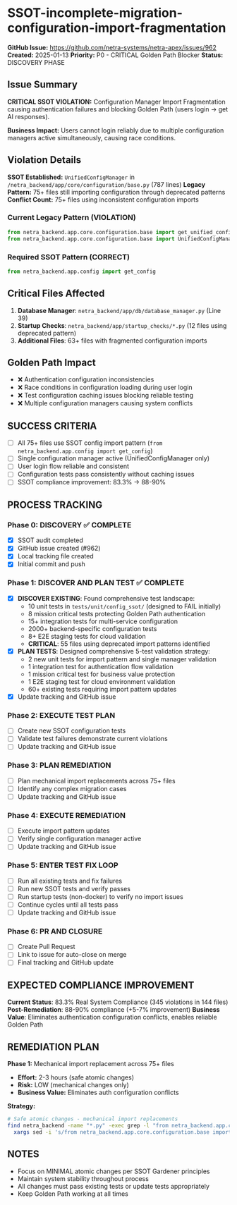 # SSOT-incomplete-migration-configuration-import-fragmentation

**GitHub Issue:** https://github.com/netra-systems/netra-apex/issues/962
**Created:** 2025-01-13
**Priority:** P0 - CRITICAL Golden Path Blocker
**Status:** DISCOVERY PHASE

## Issue Summary

**CRITICAL SSOT VIOLATION:** Configuration Manager Import Fragmentation causing authentication failures and blocking Golden Path (users login → get AI responses).

**Business Impact:** Users cannot login reliably due to multiple configuration managers active simultaneously, causing race conditions.

## Violation Details

**SSOT Established:** `UnifiedConfigManager` in `/netra_backend/app/core/configuration/base.py` (787 lines)
**Legacy Pattern:** 75+ files still importing configuration through deprecated patterns
**Conflict Count:** 75+ files using inconsistent configuration imports

### Current Legacy Pattern (VIOLATION)
```python
from netra_backend.app.core.configuration.base import get_unified_config
from netra_backend.app.core.configuration.base import UnifiedConfigManager
```

### Required SSOT Pattern (CORRECT)
```python
from netra_backend.app.config import get_config
```

## Critical Files Affected

1. **Database Manager**: `netra_backend/app/db/database_manager.py` (Line 39)
2. **Startup Checks**: `netra_backend/app/startup_checks/*.py` (12 files using deprecated pattern)
3. **Additional Files**: 63+ files with fragmented configuration imports

## Golden Path Impact

- ❌ Authentication configuration inconsistencies
- ❌ Race conditions in configuration loading during user login
- ❌ Test configuration caching issues blocking reliable testing
- ❌ Multiple configuration managers causing system conflicts

## SUCCESS CRITERIA

- [ ] All 75+ files use SSOT config import pattern (`from netra_backend.app.config import get_config`)
- [ ] Single configuration manager active (UnifiedConfigManager only)
- [ ] User login flow reliable and consistent
- [ ] Configuration tests pass consistently without caching issues
- [ ] SSOT compliance improvement: 83.3% → 88-90%

## PROCESS TRACKING

### Phase 0: DISCOVERY ✅ COMPLETE
- [x] SSOT audit completed
- [x] GitHub issue created (#962)
- [x] Local tracking file created
- [x] Initial commit and push

### Phase 1: DISCOVER AND PLAN TEST ✅ COMPLETE
- [x] **DISCOVER EXISTING**: Found comprehensive test landscape:
  - 10 unit tests in `tests/unit/config_ssot/` (designed to FAIL initially)
  - 8 mission critical tests protecting Golden Path authentication
  - 15+ integration tests for multi-service configuration
  - 2000+ backend-specific configuration tests
  - 8+ E2E staging tests for cloud validation
  - **CRITICAL**: 55 files using deprecated import patterns identified
- [x] **PLAN TESTS**: Designed comprehensive 5-test validation strategy:
  - 2 new unit tests for import pattern and single manager validation
  - 1 integration test for authentication flow validation
  - 1 mission critical test for business value protection
  - 1 E2E staging test for cloud environment validation
  - 60+ existing tests requiring import pattern updates
- [x] Update tracking and GitHub issue

### Phase 2: EXECUTE TEST PLAN
- [ ] Create new SSOT configuration tests
- [ ] Validate test failures demonstrate current violations
- [ ] Update tracking and GitHub issue

### Phase 3: PLAN REMEDIATION
- [ ] Plan mechanical import replacements across 75+ files
- [ ] Identify any complex migration cases
- [ ] Update tracking and GitHub issue

### Phase 4: EXECUTE REMEDIATION
- [ ] Execute import pattern updates
- [ ] Verify single configuration manager active
- [ ] Update tracking and GitHub issue

### Phase 5: ENTER TEST FIX LOOP
- [ ] Run all existing tests and fix failures
- [ ] Run new SSOT tests and verify passes
- [ ] Run startup tests (non-docker) to verify no import issues
- [ ] Continue cycles until all tests pass
- [ ] Update tracking and GitHub issue

### Phase 6: PR AND CLOSURE
- [ ] Create Pull Request
- [ ] Link to issue for auto-close on merge
- [ ] Final tracking and GitHub update

## EXPECTED COMPLIANCE IMPROVEMENT

**Current Status**: 83.3% Real System Compliance (345 violations in 144 files)
**Post-Remediation**: 88-90% compliance (+5-7% improvement)
**Business Value**: Eliminates authentication configuration conflicts, enables reliable Golden Path

## REMEDIATION PLAN

**Phase 1:** Mechanical import replacement across 75+ files
- **Effort:** 2-3 hours (safe atomic changes)
- **Risk:** LOW (mechanical changes only)
- **Business Value:** Eliminates auth configuration conflicts

**Strategy:**
```bash
# Safe atomic changes - mechanical import replacements
find netra_backend -name "*.py" -exec grep -l "from netra_backend.app.core.configuration.base import" {} \; |
  xargs sed -i 's/from netra_backend.app.core.configuration.base import.*/from netra_backend.app.config import get_config/'
```

## NOTES

- Focus on MINIMAL atomic changes per SSOT Gardener principles
- Maintain system stability throughout process
- All changes must pass existing tests or update tests appropriately
- Keep Golden Path working at all times